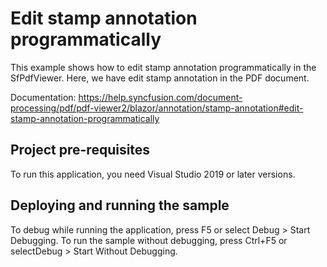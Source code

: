 # Edit stamp annotation programmatically
This example shows how to edit stamp annotation programmatically in the SfPdfViewer. Here, we have edit stamp annotation in the PDF document.

Documentation: https://help.syncfusion.com/document-processing/pdf/pdf-viewer2/blazor/annotation/stamp-annotation#edit-stamp-annotation-programmatically


## Project pre-requisites
To run this application, you need Visual Studio 2019 or later versions.

## Deploying and running the sample
To debug while running the application, press F5 or select Debug > Start Debugging. To run the sample without debugging, press Ctrl+F5 or selectDebug > Start Without Debugging.